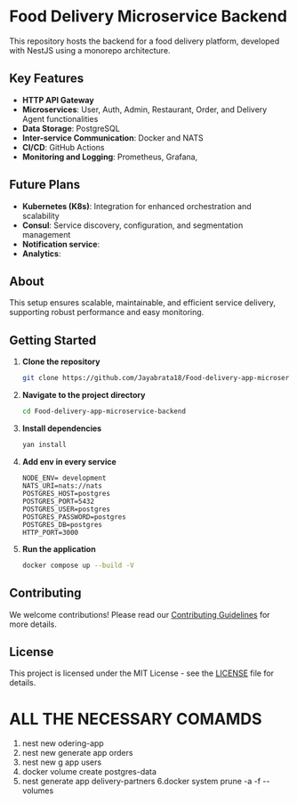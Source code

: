 # Food Delivery Microservice Backend

This repository hosts the backend for a food delivery platform, developed with NestJS using a monorepo architecture.

## Key Features

- **HTTP API Gateway**
- **Microservices**: User, Auth, Admin, Restaurant, Order, and Delivery Agent functionalities
- **Data Storage**: PostgreSQL
- **Inter-service Communication**: Docker and NATS
- **CI/CD**: GitHub Actions
- **Monitoring and Logging**: Prometheus, Grafana,

## Future Plans

- **Kubernetes (K8s)**: Integration for enhanced orchestration and scalability
- **Consul**: Service discovery, configuration, and segmentation management
- **Notification service**:
- **Analytics**:

## About

This setup ensures scalable, maintainable, and efficient service delivery, supporting robust performance and easy monitoring.

## Getting Started

1. **Clone the repository**
    ```bash
    git clone https://github.com/Jayabrata18/Food-delivery-app-microservice-backend
    ```
2. **Navigate to the project directory**
    ```bash
    cd Food-delivery-app-microservice-backend
    ```
3. **Install dependencies**
    ```bash
    yan install
    ```
4. **Add env in every service**
    ```   
    NODE_ENV= development
    NATS_URI=nats://nats
    POSTGRES_HOST=postgres
    POSTGRES_PORT=5432
    POSTGRES_USER=postgres
    POSTGRES_PASSWORD=postgres
    POSTGRES_DB=postgres
    HTTP_PORT=3000
    ```
5. **Run the application**
    ```bash
    docker compose up --build -V
    ```

## Contributing

We welcome contributions! Please read our [Contributing Guidelines](CONTRIBUTING.md) for more details.

## License

This project is licensed under the MIT License - see the [LICENSE](LICENSE) file for details.




#   ALL THE NECESSARY COMAMDS
1. nest new odering-app
2. nest new generate app orders
3. nest new g app users
4. docker volume create postgres-data
5. nest generate app delivery-partners
6.docker system prune -a -f --volumes
 
 

